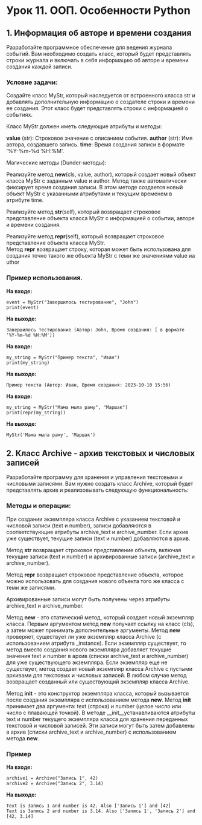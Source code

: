 # Урок 11. ООП. Особенности Python

## 1. Информация об авторе и времени создания

Разработайте программное обеспечение для ведения журнала событий. Вам необходимо создать класс, который будет представлять строки журнала и включать в себя информацию об авторе и времени создания каждой записи.

### Условие задачи:

Создайте класс MyStr, который наследуется от встроенного класса str и добавлять дополнительную информацию о создателе строки и времени ее создания. Этот класс будет представлять строки с информацией о событиях. 

Класс MyStr должен иметь следующие атрибуты и методы: 

**value** (str): Строковое значение с описанием события.
**author** (str): Имя автора, создавшего запись.
**time**: Время создания записи в формате '%Y-%m-%d %H:%M'. 

Магические методы (Dunder-методы):

Реализуйте метод __new__(cls, value, author), который создает новый объект класса MyStr с заданным value и author. Метод также автоматически фиксирует время создания записи. В этом методе создается новый объект MyStr с указанными атрибутами и текущим временем в атрибуте time.

Реализуйте метод __str__(self), который возвращает строковое представление объекта класса MyStr с информацией о событии, авторе и времени создания.

Реализуйте метод __repr__(self), который возвращает строковое представление объекта класса MyStr.  
Метод __repr__ возвращает строку, которая может быть использована для создания точно такого же объекта MyStr с теми же значениями value иa uthor

### Пример использования. 

**На входе:**

```
event = MyStr("Завершилось тестирование", "John")
print(event)
```

**На выходе:**

```
Завершилось тестирование (Автор: John, Время создания: [ в формате '%Y-%m-%d %H:%M'])
```

**На входе:**
```
my_string = MyStr("Пример текста", "Иван")
print(my_string)
```

**На выходе:**
```
Пример текста (Автор: Иван, Время создания: 2023-10-10 15:56)

```

**На входе:**

```
my_string = MyStr("Мама мыла раму", "Маршак")
print(repr(my_string))
```

**На выходе:**
```
MyStr('Мама мыла раму', 'Маршак')
```

## 2. Класс Archive - архив текстовых и числовых записей

Разработайте программу для хранения и управления текстовыми и числовыми записями.
Вам нужно создать класс Archive, который будет представлять архив и реализовывать следующую функциональность: 

### Методы и операции:

При создании экземпляра класса Archive с указанием текстовой и числовой записи (text и number), записи добавляются в соответствующие атрибуты archive_text и archive_number. Если архив уже существует, текущие записи (text и number) добавляются в архив.

Метод __str__ возвращает строковое представление объекта, включая текущие записи (text и number) и архивированные записи (archive_text и archive_number).

Метод __repr__ возвращает строковое представление объекта, которое можно использовать для создания нового объекта того же класса с теми же записями.

Архивированные записи могут быть получены через атрибуты archive_text и archive_number.

Метод __new__ - это статический метод, который создает новый экземпляр класса. Первым аргументом метод __new__ получает ссылку на класс (cls), а затем может принимать дополнительные аргументы. Метод __new__ проверяет, существует ли уже экземпляр класса Archive (с использованием атрибута _instance). Если экземпляр существует, то метод вместо создания нового экземпляра добавляет текущие значения text и number в архив (списки archive_text и archive_number) для уже существующего экземпляра. Если экземпляр еще не существует, метод создает новый экземпляр класса Archive с пустыми архивами для текстовых и числовых записей. В любом случае метод возвращает созданный или существующий экземпляр класса Archive. 

Метод __init__ - это конструктор экземпляра класса, который вызывается после создания экземпляра с использованием метода __new__. Метод __init__ принимает два аргумента: text (строка) и number (целое число или число с плавающей точкой). В методе __init__устанавливаются атрибуты text и number текущего экземпляра класса для хранения переданных текстовой и числовой записей. Эти записи могут быть затем добавлены в архив (списки archive_text и archive_number) с использованием метода __new__. 

### Пример

**На входе:**
```
archive1 = Archive("Запись 1", 42)
archive2 = Archive("Запись 2", 3.14)
```

**На выходе:**
```
Text is Запись 1 and number is 42. Also ['Запись 1'] and [42]
Text is Запись 2 and number is 3.14. Also ['Запись 1', 'Запись 2'] and [42, 3.14]
```